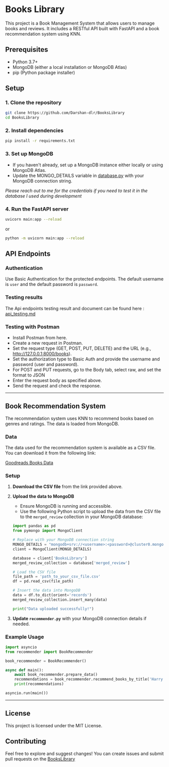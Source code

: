# Books Library

This project is a Book Management System that allows users to manage books and reviews. It includes a RESTful API built with FastAPI and a book recommendation system using KNN.

## Prerequisites

- Python 3.7+
- MongoDB (either a local installation or MongoDB Atlas)
- pip (Python package installer)

## Setup

### 1. Clone the repository

```bash
git clone https://github.com/Darshan-dlr/BooksLibrary
cd BooksLibrary
```

###  2. Install dependencies
```bash 
pip install -r requirements.txt
```

### 3.  Set up MongoDB
- If you haven't already, set up a MongoDB instance either locally or using MongoDB Atlas.
- Update the MONGO_DETAILS variable in [database.py](https://github.com/Darshan-dlr/BooksLibrary/blob/5ac33b3a6d4298fee15387993bc5b8c01b490590/app/database.py#L7) with your MongoDB connection string.

_Please reach out to me for the credentials if you need to test it in the database I used during development_

### 4. Run the FastAPI server
```bash
uvicorn main:app --reload
```
or

```bash
python -m uvicorn main:app --reload
```

## API Endpoints

### Authentication

Use Basic Authentication for the protected endpoints. The default username is `user` and the default password is `password`.

### Testing results
The Api endpoints testing result and document can be found here : [api_testing.md](https://github.com/Darshan-dlr/BooksLibrary/blob/main/docs/api_testing.md)

### Testing with Postman
- Install Postman from here.
- Create a new request in Postman.
- Set the request type (GET, POST, PUT, DELETE) and the URL (e.g., http://127.0.0.1:8000/books).
- Set the authorization type to Basic Auth and provide the username and password (user and password).
- For POST and PUT requests, go to the Body tab, select raw, and set the format to JSON
- Enter the request body as specified above.
- Send the request and check the response.

---
## Book Recommendation System

The recommendation system uses KNN to recommend books based on genres and ratings. The data is loaded from MongoDB.

### Data

The data used for the recommendation system is available as a CSV file. You can download it from the following link:

[Goodreads Books Data](https://www.kaggle.com/datasets/ishikajohari/best-books-10k-multi-genre-data?resource=download)

### Setup

1. **Download the CSV file** from the link provided above.

2. **Upload the data to MongoDB**

    - Ensure MongoDB is running and accessible.
    - Use the following Python script to upload the data from the CSV file to the `merged_review` collection in your MongoDB database:

    ```python
    import pandas as pd
    from pymongo import MongoClient

    # Replace with your MongoDB connection string
    MONGO_DETAILS = "mongodb+srv://<username>:<password>@cluster0.mongodb.net/test?retryWrites=true&w=majority"
    client = MongoClient(MONGO_DETAILS)

    database = client['BooksLibrary']
    merged_review_collection = database['merged_review']

    # Load the CSV file
    file_path = 'path_to_your_csv_file.csv'
    df = pd.read_csv(file_path)

    # Insert the data into MongoDB
    data = df.to_dict(orient='records')
    merged_review_collection.insert_many(data)

    print("Data uploaded successfully!")
    ```

3. **Update `recommender.py`** with your MongoDB connection details if needed.

### Example Usage

```python
import asyncio
from recommender import BookRecommender

book_recommender = BookRecommender()

async def main():
    await book_recommender.prepare_data()
    recommendations = book_recommender.recommend_books_by_title('Harry Potter', min_rating=4.0)
    print(recommendations)

asyncio.run(main())
```

---

## License
This project is licensed under the MIT License.

## Contributing
Feel free to explore and suggest changes! You can create issues and submit pull requests on the [BooksLibrary](https://github.com/Darshan-dlr/BooksLibrary/) 
